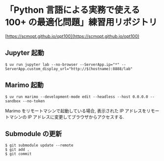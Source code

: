 # 「Python 言語による実務で使える 100+ の最適化問題」練習用リポジトリ

[https://scmopt.github.io/opt100](https://scmopt.github.io/opt100)

## Jupyter 起動

```
$ uv run jupyter lab --no-browser --ServerApp.ip="*" --ServerApp.custom_display_url="http://$(hostname):8888/lab"
```

## Marimo 起動

```
$ uv run marimo --development-mode edit --headless --host 0.0.0.0 --sandbox --no-token
```

Marimo をリモートマシンで起動している場合,
表示された IP アドレスをリモートマシンの IP アドレスに変更してブラウザからアクセスする. 

## Submodule の更新

```
$ git submodule update --remote
$ git add .
$ git commit
```
